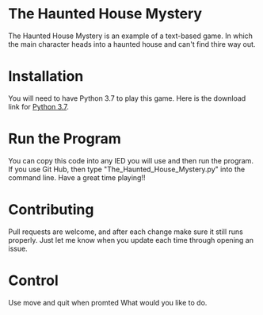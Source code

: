 # The Haunted House Mystery

The Haunted House Mystery is an example of a text-based game.
In which the main character heads into a haunted house and can't find thire way out.

# Installation

You will need to have Python 3.7 to play this game. Here is the download link for [Python 3.7](https://www.python.org/downloads/).

# Run the Program

You can copy this code into any IED you will use and then run the program.
If you use Git Hub, then type "The_Haunted_House_Mystery.py" into the command line.
Have a great time playing!!

# Contributing

Pull requests are welcome, and after each change make sure it still runs properly.
Just let me know when you update each time through opening an issue. 

# Control

Use move and quit when promted What would you like to do.
